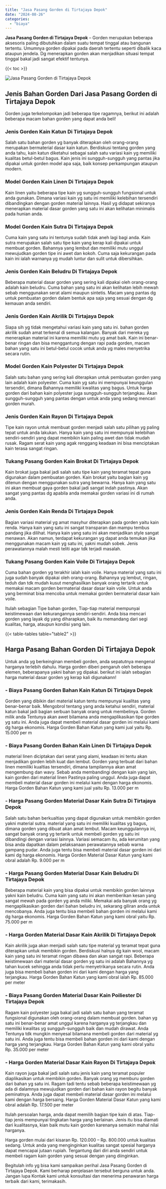 ```yaml
---
title: "Jasa Pasang Gorden di Tirtajaya Depok"
date: "2024-08-26"
categories: 
  - "biaya"
---
```


**Jasa Pasang Gorden di Tirtajaya Depok** – Gorden merupakan beberapa aksesoris paling dibutuhkan dalam suatu tempat tinggal atau bangunan tertentu. Umumnya gorden dipakai pada daerah tertentu seperti dibalik kaca ataupun jendela. Dg menerapkan gorden akan menjadikan situasi tempat tinggal bakal jadi sangat efektif tentunya.

{{< toc >}}

![Jasa Pasang Gorden di Tirtajaya Depok](/images/pasang-gorden-murah03.png)

## Jenis Bahan Gorden Dari Jasa Pasang Gorden di Tirtajaya Depok

Gorden juga terkelompokan jadi beberapa tipe ragamnya, berikut ini adalah beberapa macam bahan gorden yang dapat anda beli!

### Jenis Gorden Kain Katun Di Tirtajaya Depok

Salah satu bahan gorden yg banyak diterapkan oleh orang-orang merupakan bermaterial dasar kain katun. Berdiskusi tentang gorden yang anda tahu, kain katun diketahui sebagai salah satu variasi kain yg memiliki kualitas betul-betul bagus. Kain jenis ini sungguh-sungguh yang pantas jika dipakai untuk gorden model apa saja, baik konsep perkampungan ataupun modern.

### Model Gorden Kain Linen Di Tirtajaya Depok

Kain linen yaitu beberapa tipe kain yg sungguh-sungguh fungsional untuk anda gunakan. Dimana variasi kain yg satu ini memiliki kelebihan tersendiri dibandingkan dengan gorden material lainnya. Hasil yg didapat sekiranya menerapkan material dasar gorden yang satu ini akan kelihatan minimalis pada hunian anda.

### Model Gorden Kain Sutra Di Tirtajaya Depok

Cuma kain yang satu ini tentunya sudah tidak aneh lagi bagi anda. Kain sutra merupakan salah satu tipe kain yang kerap kali dipakai untuk membuat gorden. Bahannya yang lembut dan memiliki mutu unggul mewujudkan gorden tipe ini awet dan kokoh. Cuma saja kekurangan pada kain ini ialah warnanya yg mudah luntur dan sulit untuk dibersihkan.

### Jenis Gorden Kain Beludru Di Tirtajaya Depok

Beberapa material dasar gorden yang sering kali dipakai oleh orang-orang adalah kain beludru. Cuma bahan yang satu ini akan kelihatan lebih mewah sebab menggunakan serat alami maupun sintetis. Macam yang pantas dg untuk pembuatan gorden dalam bentuk apa saja yang sesuai dengan dg kemauan anda sendiri.

### Jenis Gorden Kain Akrilik Di Tirtajaya Depok

Siapa sih yg tidak mengetahui variasi kain yang satu ini. bahan gorden akrilik sudah amat terkenal di semua kalangan. Banyak dari mereka yg menerapkan material ini karena memiliki mutu yg amat baik. Kain ini benar-benar ringan dan bisa menggantung dengan rapi pada gorden, macam bahan yang satu ini betul-betul cocok untuk anda yg males menyetrika secara rutin.

### Model Gorden Kain Polyester Di Tirtajaya Depok

Salah satu bahan yang sering kali diterapkan untuk pembuatan gorden yang lain adalah kain polyester. Cuma kain yg satu ini mempunyai keunggulan tersendiri, dimana Bahannya memiliki kwalitas yang bagus. Untuk harga gorden dari bahan kain polyester juga sungguh-sungguh terjangkau. Akan sungguh-sungguh yang pantas dengan untuk anda yang sedang mencari gorden murah.

### Jenis Gorden Kain Rayon Di Tirtajaya Depok

Tipe kain rayon untuk membuat gorden menjadi salah satu pilihan yg paling tepat untuk anda lakukan. Hanya kain yang satu ini mempunyai kelebihan sendiri-sendiri yang dapat membikin kain paling awet dan tidak mudah rusak. Ragam serat kain yang agak renggang keadaan ini bisa menciptakan kain terasa sangat ringan.

### Tukang Pasang Gorden Kain Brokat Di Tirtajaya Depok

Kain brokat juga bakal jadi salah satu tipe kain yang teramat tepat guna digunakan dalam pembuatan gorden. Kain brokat yaitu bagian kain yg ditenun dengan menggunakan sutra yang bewarna. Hanya kain yang satu ini akan membuat gaya gorden bakal jadi sangat indah pastinya. Akan sangat yang pantas dg apabila anda memakai gorden variasi ini di rumah anda.

### Jenis Gorden Kain Renda Di Tirtajaya Depok

Bagian variasi material yg amat masyhur diterapkan pada gorden yaitu kain renda. Hanya kain yang satu ini sangat transparan dan mampu tembus pandang jika dilihat. Hanya kain yang satu ini akan menjadikan style sangat menawan. Akan namun, terdapat kekurangan yg dapat anda temukan jika menggunakan macam kain yg satu ini, yakni mudah sobek. Jenis perawatannya malah mesti teliti agar tdk terjadi masalah.

### Tukang Pasang Gorden Kain Voile Di Tirtajaya Depok

Cuma bahan gorden yg terakhir ialah kain voile. Hanya material yang satu ini juga sudah banyak dipakai oleh orang-orang. Bahannya yg lembut, ringan, teduh dan tdk mudah kusut menghasilkan banyak orang tertarik untuk memakai macam gorden bermaterial dasar dasar kain voile. Untuk anda yang berminat bisa mencoba untuk memakai gorden bermaterial dasar kain voile.

Itulah sebagian Tipe bahan gorden, Tiap-tiap material mempunyai keistimewaan dan kekurangannya sendiri-sendiri. Anda bisa mencari gorden yang layak dg yang diharapkan, baik itu memandang dari segi kualitas, harga, ataupun kondisi yang lain.

{{< table-tables table="table2" >}}

## Harga Pasang Bahan Gorden Di Tirtajaya Depok

Untuk anda yg berkeinginan membeli gorden, anda sepatutnya mengenal harganya terlebih dahulu. Harga gorden diberi pengaruh oleh beberapa elemen, beberapanya yakni bahan yg dipakai. berikut ini ialah sebagian harga material dasar gorden yg kerap kali digunakann!

### \- Biaya Pasang Gorden Bahan Kain Katun Di Tirtajaya Depok

Gorden yang dibikin dari material katun tentu mempunyai kualitas yang benar-benar baik. Mengobrol tentang yang anda ketahui sendiri, material katun bakal jadi bagian serbuan banyak orang untuk membelinya. Gorden milik anda Tentunya akan awet bilamana anda mengaplikasikan tipe gorden yg satu ini. Anda juga dapat membeli material dasar gorden ini melalui kami dg harga ekonomis. Harga Gorden Bahan Katun yang kami jual yaitu Rp. 15.000 per m

### \- Biaya Pasang Gorden Bahan Kain Linen Di Tirtajaya Depok

material linen diciptakan dari serat yang alami, keadaan ini tentu akan menjadikan gorden lebih kuat dan lembut. Gorden yang terbuat dari bahan linen memiliki kualtias tersendiri, dimana tampilannya akan amat mengembung dan wavy. Sebab anda membandingi dengan kain yang lain, kain gorden dari material linen Pastinya paling unggul. Anda juga dapat membeli material dasar gorden ini melalui kami dengan harga ekonomis. Harga Gorden Bahan Katun yang kami jual yaitu Rp. 13.000 per m

### \- Harga Pasang Gorden Material Dasar Kain Sutra Di Tirtajaya Depok

Salah satu bahan berkualtias yang dapat digunakan untuk membikin gorden yakni material sutra. material yang satu ini memiliki kualitas yg bagus, dimana gorden yang dibuat akan amat lembut. Macam keunggulannya ini, sangat banyak orang yg tertarik untuk membeli gorden yg satu ini dibandingi dengan variasi lainnya. Variasi semacam itu, ada kerumitan yang bisa anda dapatkan dalam pelaksanaan perawatannya sebab warna gampang pudar. Anda juga tentu bisa membeli material dasar gorden ini dari kami dg harga ekonomis. Harga Gorden Material Dasar Katun yang kami obral adalah Rp. 9.000 per m

### \- Harga Pasang Gorden Material Dasar Kain Beludru Di Tirtajaya Depok

Beberapa material kain yang bisa dipakai untuk membikin gorden lainnya yakni kain beludru. Cuma kain yang satu ini akan memberikan kesan yang sangat mewah pada gorden yg anda miliki. Memakai ada banyak orang yg mengaplikasikan gorden dari bahan beludru ini, sekarang giliran anda untuk mencobanya. Anda juga tentu bisa membeli bahan gorden ini melalui kami dg harga ekonomis. Harga Gorden Bahan Katun yang kami obral yaitu Rp. 75.000 per m

### \- Harga Gorden Material Dasar Kain Akrilik Di Tirtajaya Depok

Kain akrilik juga akan menjadi salah satu tipe material yg teramat tepat guna diterapkan untuk membikin gorden. Berdiskusi halnya dg kain wool, macam kain yang satu ini teramat ringan dibawa dan akan sangat rapi. Beberapa keistimewaan dari material dasar gorden yg satu ini adalah Bahannya yg tahan kucek sehingga anda tidak perlu menyetrikanya secara rutin. Anda juga bisa membeli bahan gorden ini dari kami dengan harga yang terjangkau. Harga Gorden Bahan Katun yang kami obral ialah Rp. 85.000 per meter

### \- Biaya Pasang Gorden Material Dasar Kain Poiliester Di Tirtajaya Depok

Ragam kain polyester juga bakal jadi salah satu bahan yang teramat fungsional digunakan oleh orang-orang dalam membuat gorden. bahan yg satu ini benar-benar amat unggul karena harganya yg terjangkau dan memiliki kwalitas yg sungguh-sungguh baik dan mudah dirawat. Anda Tentunya tdk mungkin menyesal bilamana membeli gorden dari material yg satu ini. Anda juga tentu bisa membeli bahan gorden ini dari kami dengan harga yang terjangkau. Harga Gorden Bahan Katun yang kami obral yaitu Rp. 35.000 per meter

### \- Harga Gorden Material Dasar Kain Rayon Di Tirtajaya Depok

Kain rayon juga bakal jadi salah satu jenis kain yang teramat populer diaplikasikan untuk membikin gorden. Banyak orang yg memburu gorden dari bahan yg satu ini. Ragam tadi tentu sebab beberapa keistimewaan yg ada di dalamnya mewujudkan gorden dari bahan kain rayon begitu banyak peminatnya. Anda juga dapat membeli material dasar gorden ini melalui kami dengan harga bersaing. Harga Gorden Material Dasar Katun yang kami obral adalah Rp. 17.500 per meter

Itulah persoalan harga, anda dapat memilih bagian tipe kain di atas. Tiap-tiap jenis mempunyai tingkatan harga yang berlainan. Jenis itu bisa diamati dari kualitasnya, kian baik mutu kain gorden karenanya semakin mahal nilai harganya.

Harga gorden mulai dari kisaran Rp. 120.000 – Rp. 800.000 untuk kualitas sedang. Untuk anda yang menginginkan kualitas sangat spesial harganya dapat mencapai jutaan rupiah. Tergantung dari diri anda sendiri untuk membeli ragam kain gorden yang sesuai dengan yang diinginkan.

Begitulah info yg bisa kami sampaikan perihal Jasa Pasang Gorden di Tirtajaya Depok. Kami berharap penjelasan tersebut berguna untuk anda. Jangan lupa Kontak kami untuk konsultasi dan menerima penawaran harga terbaik dari kami, terimakasih.
